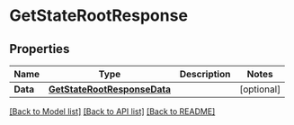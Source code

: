 # GetStateRootResponse

## Properties

Name | Type | Description | Notes
------------ | ------------- | ------------- | -------------
**Data** | [**GetStateRootResponseData**](GetStateRootResponse_data.md) |  | [optional] 

[[Back to Model list]](../README.md#documentation-for-models) [[Back to API list]](../README.md#documentation-for-api-endpoints) [[Back to README]](../README.md)


